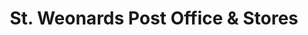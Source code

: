 ---
title: "St. Weonards Post Office & Stores"
url: /hereford/st-weonards-post-office-und-stores/
shop: Lebensmittel
---